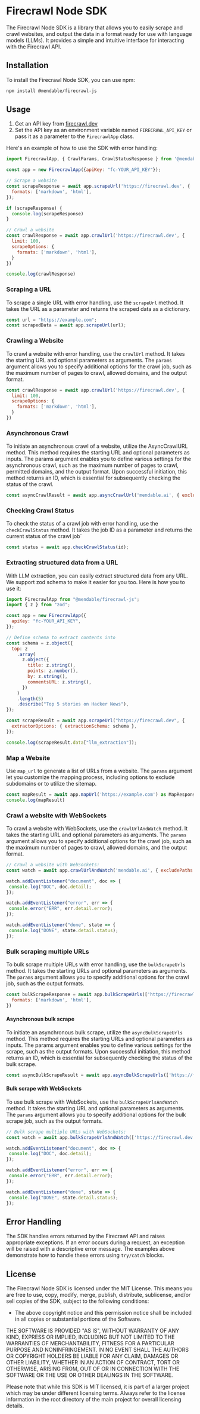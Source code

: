 # Firecrawl Node SDK

The Firecrawl Node SDK is a library that allows you to easily scrape and crawl websites, and output the data in a format ready for use with language models (LLMs). It provides a simple and intuitive interface for interacting with the Firecrawl API.

## Installation

To install the Firecrawl Node SDK, you can use npm:

```bash
npm install @mendable/firecrawl-js
```

## Usage

1. Get an API key from [firecrawl.dev](https://firecrawl.dev)
2. Set the API key as an environment variable named `FIRECRAWL_API_KEY` or pass it as a parameter to the `FirecrawlApp` class.

Here's an example of how to use the SDK with error handling:

```js
import FirecrawlApp, { CrawlParams, CrawlStatusResponse } from '@mendable/firecrawl-js';

const app = new FirecrawlApp({apiKey: "fc-YOUR_API_KEY"});

// Scrape a website
const scrapeResponse = await app.scrapeUrl('https://firecrawl.dev', {
  formats: ['markdown', 'html'],
});

if (scrapeResponse) {
  console.log(scrapeResponse)
}

// Crawl a website
const crawlResponse = await app.crawlUrl('https://firecrawl.dev', {
  limit: 100,
  scrapeOptions: {
    formats: ['markdown', 'html'],
  }
})

console.log(crawlResponse)
```

### Scraping a URL

To scrape a single URL with error handling, use the `scrapeUrl` method. It takes the URL as a parameter and returns the scraped data as a dictionary.

```js
const url = "https://example.com";
const scrapedData = await app.scrapeUrl(url);
```

### Crawling a Website

To crawl a website with error handling, use the `crawlUrl` method. It takes the starting URL and optional parameters as arguments. The `params` argument allows you to specify additional options for the crawl job, such as the maximum number of pages to crawl, allowed domains, and the output format.

```js
const crawlResponse = await app.crawlUrl('https://firecrawl.dev', {
  limit: 100,
  scrapeOptions: {
    formats: ['markdown', 'html'],
  }
})
```


### Asynchronous Crawl

To initiate an asynchronous crawl of a website, utilize the AsyncCrawlURL method. This method requires the starting URL and optional parameters as inputs. The params argument enables you to define various settings for the asynchronous crawl, such as the maximum number of pages to crawl, permitted domains, and the output format. Upon successful initiation, this method returns an ID, which is essential for subsequently checking the status of the crawl.

```js
const asyncCrawlResult = await app.asyncCrawlUrl('mendable.ai', { excludePaths: ['blog/*'], limit: 5});
```

### Checking Crawl Status

To check the status of a crawl job with error handling, use the `checkCrawlStatus` method. It takes the job ID as a parameter and returns the current status of the crawl job`

```js
const status = await app.checkCrawlStatus(id);
```

### Extracting structured data from a URL

With LLM extraction, you can easily extract structured data from any URL. We support zod schema to make it easier for you too. Here is how you to use it:

```js
import FirecrawlApp from "@mendable/firecrawl-js";
import { z } from "zod";

const app = new FirecrawlApp({
  apiKey: "fc-YOUR_API_KEY",
});

// Define schema to extract contents into
const schema = z.object({
  top: z
    .array(
      z.object({
        title: z.string(),
        points: z.number(),
        by: z.string(),
        commentsURL: z.string(),
      })
    )
    .length(5)
    .describe("Top 5 stories on Hacker News"),
});

const scrapeResult = await app.scrapeUrl("https://firecrawl.dev", {
  extractorOptions: { extractionSchema: schema },
});

console.log(scrapeResult.data["llm_extraction"]);
```

### Map a Website

Use `map_url` to generate a list of URLs from a website. The `params` argument let you customize the mapping process, including options to exclude subdomains or to utilize the sitemap.

```js
const mapResult = await app.mapUrl('https://example.com') as MapResponse;
console.log(mapResult)
```

### Crawl a website with WebSockets

To crawl a website with WebSockets, use the `crawlUrlAndWatch` method. It takes the starting URL and optional parameters as arguments. The `params` argument allows you to specify additional options for the crawl job, such as the maximum number of pages to crawl, allowed domains, and the output format.

```js
// Crawl a website with WebSockets:
const watch = await app.crawlUrlAndWatch('mendable.ai', { excludePaths: ['blog/*'], limit: 5});

watch.addEventListener("document", doc => {
 console.log("DOC", doc.detail);
});

watch.addEventListener("error", err => {
 console.error("ERR", err.detail.error);
});

watch.addEventListener("done", state => {
 console.log("DONE", state.detail.status);
});
```

### Bulk scraping multiple URLs

To bulk scrape multiple URLs with error handling, use the `bulkScrapeUrls` method. It takes the starting URLs and optional parameters as arguments. The `params` argument allows you to specify additional options for the crawl job, such as the output formats.

```js
const bulkScrapeResponse = await app.bulkScrapeUrls(['https://firecrawl.dev', 'https://mendable.ai'], {
  formats: ['markdown', 'html'],
})
```


#### Asynchronous bulk scrape

To initiate an asynchronous bulk scrape, utilize the `asyncBulkScrapeUrls` method. This method requires the starting URLs and optional parameters as inputs. The params argument enables you to define various settings for the scrape, such as the output formats. Upon successful initiation, this method returns an ID, which is essential for subsequently checking the status of the bulk scrape.

```js
const asyncBulkScrapeResult = await app.asyncBulkScrapeUrls(['https://firecrawl.dev', 'https://mendable.ai'], { formats: ['markdown', 'html'] });
```

#### Bulk scrape with WebSockets

To use bulk scrape with WebSockets, use the `bulkScrapeUrlsAndWatch` method. It takes the starting URL and optional parameters as arguments. The `params` argument allows you to specify additional options for the bulk scrape job, such as the output formats.

```js
// Bulk scrape multiple URLs with WebSockets:
const watch = await app.bulkScrapeUrlsAndWatch(['https://firecrawl.dev', 'https://mendable.ai'], { formats: ['markdown', 'html'] });

watch.addEventListener("document", doc => {
 console.log("DOC", doc.detail);
});

watch.addEventListener("error", err => {
 console.error("ERR", err.detail.error);
});

watch.addEventListener("done", state => {
 console.log("DONE", state.detail.status);
});
```

## Error Handling

The SDK handles errors returned by the Firecrawl API and raises appropriate exceptions. If an error occurs during a request, an exception will be raised with a descriptive error message. The examples above demonstrate how to handle these errors using `try/catch` blocks.

## License

The Firecrawl Node SDK is licensed under the MIT License. This means you are free to use, copy, modify, merge, publish, distribute, sublicense, and/or sell copies of the SDK, subject to the following conditions:

- The above copyright notice and this permission notice shall be included in all copies or substantial portions of the Software.

THE SOFTWARE IS PROVIDED "AS IS", WITHOUT WARRANTY OF ANY KIND, EXPRESS OR IMPLIED, INCLUDING BUT NOT LIMITED TO THE WARRANTIES OF MERCHANTABILITY, FITNESS FOR A PARTICULAR PURPOSE AND NONINFRINGEMENT. IN NO EVENT SHALL THE AUTHORS OR COPYRIGHT HOLDERS BE LIABLE FOR ANY CLAIM, DAMAGES OR OTHER LIABILITY, WHETHER IN AN ACTION OF CONTRACT, TORT OR OTHERWISE, ARISING FROM, OUT OF OR IN CONNECTION WITH THE SOFTWARE OR THE USE OR OTHER DEALINGS IN THE SOFTWARE.

Please note that while this SDK is MIT licensed, it is part of a larger project which may be under different licensing terms. Always refer to the license information in the root directory of the main project for overall licensing details.
